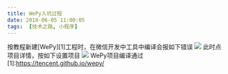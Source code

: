 ```yaml
---
title: WePy入坑过程
date: 2018-06-05 11:00:05
tags:  [技术之路, 小程序]
---
```

按教程新建[WePy][1]工程时，在微信开发中工具中编译会报如下错误
![](/uploads/WePy1.png)
此时点项目详情，按如下设置项目
![](/uploads/WePy2.png)
WePy项目编译通过
[1]:https://tencent.github.io/wepy/